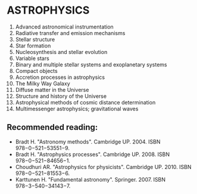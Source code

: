 # ASTROPHYSICS
1. Advanced astronomical instrumentation
2. Radiative transfer and emission mechanisms
3. Stellar structure
4. Star formation
5. Nucleosynthesis and stellar evolution
6. Variable stars
7. Binary and multiple stellar systems and exoplanetary systems
8. Compact objects
9. Accretion processes in astrophysics
10. The Milky Way Galaxy
11. Diffuse matter in the Universe
12. Structure and history of the Universe
13. Astrophysical methods of cosmic distance determination
14. Multimessenger astrophysics; gravitational waves


## Recommended reading:
- Bradt H. "Astronomy methods". Cambridge UP. 2004. ISBN 978−0−521−53551−9.
- Bradt H. "Astrophysics processes". Cambridge UP. 2008. ISBN 978−0−521−84656−1.
- Choudhuri AR. "Astrophysics for physicists". Cambridge UP. 2010. ISBN 978−0−521−81553−6.
- Karttunen H. "Fundamental astronomy". Springer. 2007. ISBN 978−3−540−34143−7.